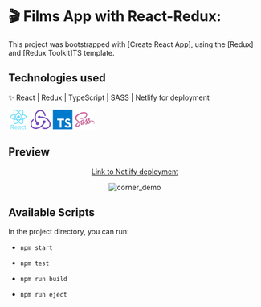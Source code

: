 # 🎬 Films App with React-Redux:

This project was bootstrapped with [Create React App], using the [Redux] and [Redux Toolkit]TS template.

## Technologies used
✨ React | Redux | TypeScript | SASS | Netlify for deployment

<div align="left" >
<img src="https://raw.githubusercontent.com/devicons/devicon/master/icons/react/react-original-wordmark.svg" alt="react" width="40" height="40"/>

<img src="https://raw.githubusercontent.com/devicons/devicon/master/icons/redux/redux-original.svg" alt="redux" width="40" height="40"/>

<img src="https://raw.githubusercontent.com/devicons/devicon/master/icons/typescript/typescript-original.svg" alt="typescript" width="40" height="40"/>
  
<img src="https://raw.githubusercontent.com/devicons/devicon/master/icons/sass/sass-original.svg" alt="sass" width="40" height="40"/>
</div>
    

## Preview

<div align="center">
<a href="https:.app/">
                               Link to Netlify deployment
                            </a>

<img alt="corner_demo" style="width: 450px; height: 350px" src="public/corner_demo.gif"> </img>

</div>


## Available Scripts

In the project directory, you can run:

- `npm start`

- `npm test`

- `npm run build`

- `npm run eject`


